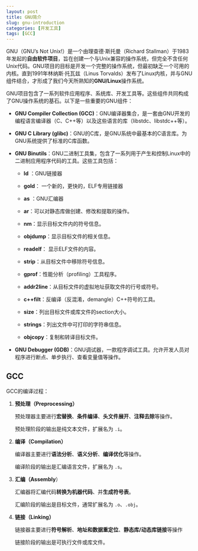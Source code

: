 ```yaml
---
layout: post
title: GNU简介
slug: gnu-introduction
categories: [开发工具]
tags: [GCC]
---
```


GNU（GNU’s Not Unix!）是一个由理查德·斯托曼（Richard Stallman）于1983年发起的**自由软件项目**，旨在创建一个与Unix兼容的操作系统，但完全不含任何Unix代码。GNU项目的目标是开发一个完整的操作系统，但最初缺乏一个可用的内核。直到1991年林纳斯·托瓦兹（Linus Torvalds）发布了Linux内核，并与GNU组件结合，才形成了我们今天所熟知的**GNU/Linux**操作系统。

GNU项目包含了一系列软件应用程序、系统库、开发工具等。这些组件共同构成了GNU操作系统的基石。以下是一些重要的GNU组件：

+   **GNU Compiler Collection (GCC)**：GNU编译器集合，是一套由GNU开发的编程语言编译器（C、C++等）以及这些语言的库（libstdc、libstdc++等）。

+   **GNU C Library (glibc)**：GNU的C库，是GNU系统中最基本的C语言库。为GNU系统提供了标准的C库函数。

+   **GNU Binutils**：GNU二进制工具集，包含了一系列用于产生和控制Linux中的二进制应用程序代码的工具。这些工具包括：

    +   **ld** ：GNU链接器
    +   **gold**： 一个新的，更快的，ELF专用链接器
    +   **as** ：GNU汇编器
    +   **ar**：可以对静态库做创建、修改和提取的操作。
    +   **nm**：显示目标文件内的符号信息。
    +   **objdump**：显示目标文件的相关信息。
    +   **readelf**： 显示ELF文件的内容。
    +   **strip**：从目标文件中移除符号信息。
    +   **gprof**：性能分析（profiling）工具程序。

    +   **addr2line**：从目标文件的虚拟地址获取文件的行号或符号。
    +   **c++filt**：反编译（反混淆，demangle）C++符号的工具。
    +   **size**：列出目标文件或库文件的section大小。
    +   **strings**：列出文件中可打印的字符串信息。
    +   **objcopy**：复制和转译目标文件。

+   **GNU Debugger (GDB)**：GNU调试器，一款程序调试工具。允许开发人员对程序进行断点、单步执行、查看变量值等操作。

## GCC

GCC的编译过程：

1.   **预处理（Preprocessing）**

     预处理器主要进行**宏替换**、**条件编译**、**头文件展开**、**注释去除**等操作。

     预处理阶段的输出是纯文本文件，扩展名为 `.i`。

1.   **编译（Compilation）**

     编译器主要进行**语法分析**、**语义分析**、**编译优化**等操作。

     编译阶段的输出是汇编语言文件，扩展名为 `.s`。

1.   **汇编（Assembly**）

     汇编器将汇编代码**转换为机器代码**、并**生成符号表**。

     汇编阶段的输出是目标文件，通常扩展名为 `.o`、`.obj`。

1.   **链接（Linking）**

     链接器主要进行**符号解析**、**地址和数据重定位**、**静态库/动态库链接**等操作

     链接阶段的输出是可执行文件或库文件。
